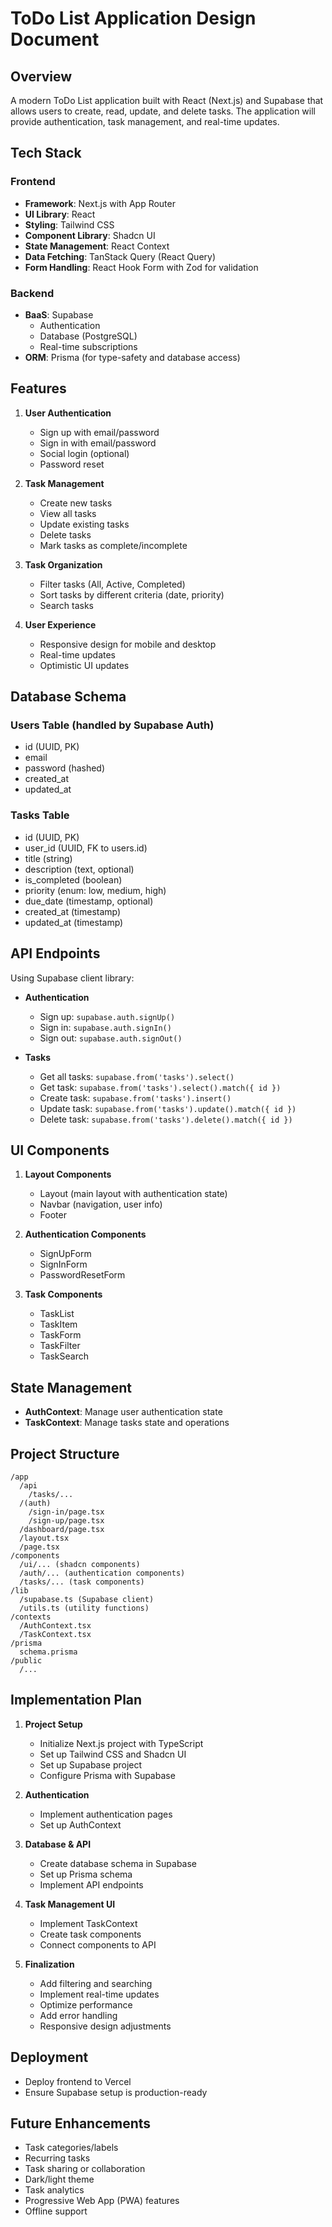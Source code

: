 # ToDo List Application Design Document

## Overview

A modern ToDo List application built with React (Next.js) and Supabase that allows users to create, read, update, and delete tasks. The application will provide authentication, task management, and real-time updates.

## Tech Stack

### Frontend
- **Framework**: Next.js with App Router
- **UI Library**: React
- **Styling**: Tailwind CSS
- **Component Library**: Shadcn UI
- **State Management**: React Context
- **Data Fetching**: TanStack Query (React Query)
- **Form Handling**: React Hook Form with Zod for validation

### Backend
- **BaaS**: Supabase
  - Authentication
  - Database (PostgreSQL)
  - Real-time subscriptions
- **ORM**: Prisma (for type-safety and database access)

## Features

1. **User Authentication**
   - Sign up with email/password
   - Sign in with email/password
   - Social login (optional)
   - Password reset

2. **Task Management**
   - Create new tasks
   - View all tasks
   - Update existing tasks
   - Delete tasks
   - Mark tasks as complete/incomplete

3. **Task Organization**
   - Filter tasks (All, Active, Completed)
   - Sort tasks by different criteria (date, priority)
   - Search tasks

4. **User Experience**
   - Responsive design for mobile and desktop
   - Real-time updates
   - Optimistic UI updates

## Database Schema

### Users Table (handled by Supabase Auth)
- id (UUID, PK)
- email
- password (hashed)
- created_at
- updated_at

### Tasks Table
- id (UUID, PK)
- user_id (UUID, FK to users.id)
- title (string)
- description (text, optional)
- is_completed (boolean)
- priority (enum: low, medium, high)
- due_date (timestamp, optional)
- created_at (timestamp)
- updated_at (timestamp)

## API Endpoints

Using Supabase client library:

- **Authentication**
  - Sign up: `supabase.auth.signUp()`
  - Sign in: `supabase.auth.signIn()`
  - Sign out: `supabase.auth.signOut()`

- **Tasks**
  - Get all tasks: `supabase.from('tasks').select()`
  - Get task: `supabase.from('tasks').select().match({ id })`
  - Create task: `supabase.from('tasks').insert()`
  - Update task: `supabase.from('tasks').update().match({ id })`
  - Delete task: `supabase.from('tasks').delete().match({ id })`

## UI Components

1. **Layout Components**
   - Layout (main layout with authentication state)
   - Navbar (navigation, user info)
   - Footer

2. **Authentication Components**
   - SignUpForm
   - SignInForm
   - PasswordResetForm

3. **Task Components**
   - TaskList
   - TaskItem
   - TaskForm
   - TaskFilter
   - TaskSearch

## State Management

- **AuthContext**: Manage user authentication state
- **TaskContext**: Manage tasks state and operations

## Project Structure

```
/app
  /api
    /tasks/...
  /(auth)
    /sign-in/page.tsx
    /sign-up/page.tsx
  /dashboard/page.tsx
  /layout.tsx
  /page.tsx
/components
  /ui/... (shadcn components)
  /auth/... (authentication components)
  /tasks/... (task components)
/lib
  /supabase.ts (Supabase client)
  /utils.ts (utility functions)
/contexts
  /AuthContext.tsx
  /TaskContext.tsx
/prisma
  schema.prisma
/public
  /...
```

## Implementation Plan

1. **Project Setup**
   - Initialize Next.js project with TypeScript
   - Set up Tailwind CSS and Shadcn UI
   - Set up Supabase project
   - Configure Prisma with Supabase

2. **Authentication**
   - Implement authentication pages
   - Set up AuthContext

3. **Database & API**
   - Create database schema in Supabase
   - Set up Prisma schema
   - Implement API endpoints

4. **Task Management UI**
   - Implement TaskContext
   - Create task components
   - Connect components to API

5. **Finalization**
   - Add filtering and searching
   - Implement real-time updates
   - Optimize performance
   - Add error handling
   - Responsive design adjustments

## Deployment

- Deploy frontend to Vercel
- Ensure Supabase setup is production-ready

## Future Enhancements

- Task categories/labels
- Recurring tasks
- Task sharing or collaboration
- Dark/light theme
- Task analytics
- Progressive Web App (PWA) features
- Offline support